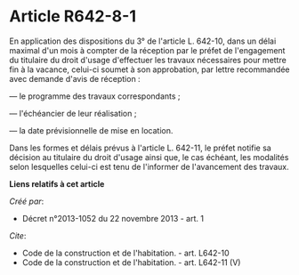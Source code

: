 # Article R642-8-1

En application des dispositions du 3° de l'article L. 642-10, dans un délai maximal d'un mois à compter de la réception par
le préfet de l'engagement du titulaire du droit d'usage d'effectuer les travaux nécessaires pour mettre fin à la vacance,
celui-ci soumet à son approbation, par lettre recommandée avec demande d'avis de réception : 

― le programme des travaux correspondants ; 

― l'échéancier de leur réalisation ; 

― la date prévisionnelle de mise en location. 

Dans les formes et délais prévus à l'article L. 642-11, le préfet notifie sa décision au titulaire du droit d'usage ainsi
que, le cas échéant, les modalités selon lesquelles celui-ci est tenu de l'informer de l'avancement des travaux.

**Liens relatifs à cet article**

_Créé par_:

  - Décret n°2013-1052 du 22 novembre 2013 - art. 1

_Cite_:

  - Code de la construction et de l'habitation. - art. L642-10
  - Code de la construction et de l'habitation. - art. L642-11 (V)
